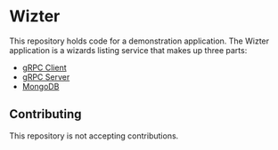 # Wizter

This repository holds code for a demonstration application. The Wizter application is a wizards listing service that makes up three parts:

* [gRPC Client](./cmd/client/main.go)
* [gRPC Server](./cmd/server/main.go)
* [MongoDB](https://docs.mongodb.com/)



## Contributing

This repository is not accepting contributions. 